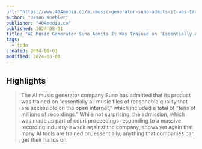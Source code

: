 ```yaml
---
url: "https://www.404media.co/ai-music-generator-suno-admits-it-was-trained-on-essentially-all-music-files-on-the-internet/"
author: "Jason Koebler"
publisher: "404media.co"
published: 2024-08-01
title: "AI Music Generator Suno Admits It Was Trained on ‘Essentially All Music Files on the Internet’"
tags:
  - todo
created: 2024-08-03
modified: 2024-08-03
---
```


## Highlights

> The AI music generator company Suno has admitted that its product was trained on “essentially all music files of reasonable quality that are accessible on the open internet,” which included a total of “tens of millions of recordings.” While not surprising, the admission, which was made as part of court proceedings responding to a massive recording industry lawsuit against the company, shows yet again that many AI tools are trained on, essentially, anything that companies can get their hands on.

